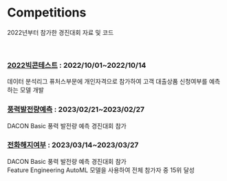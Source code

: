# Competitions

2022년부터 참가한 경진대회 자료 및 코드

<br/>

### [2022빅콘테스트](/2022빅콘테스트) : 2022/10/01~2022/10/14
데이터 분석리그 퓨처스부문에 개인자격으로 참가하여 고객 대출상품 신청여부를 예측하는 모델 개발

### [풍력발전량예측](/풍력발전량예측) : 2023/02/21~2023/02/27
DACON Basic 풍력 발전량 예측 경진대회 참가 

### [전화해지여부](/전화해지여부) : 2023/03/14~2023/03/27
DACON Basic 풍력 발전량 예측 경진대회 참가
<br/>
Feature Engineering AutoML 모델을 사용하여 전체 참가자 중 15위 달성